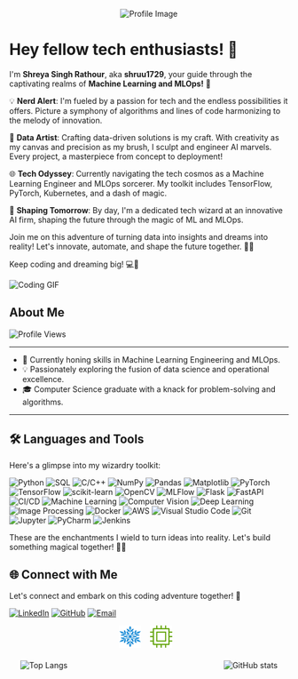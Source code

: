 <p align="center">
  <img src="https://media.giphy.com/media/1GEATImIxEXVR79Dhk/giphy.gif" alt="Profile Image">
</p>

# Hey fellow tech enthusiasts! 👋 
I'm **Shreya Singh Rathour**, aka **shruu1729**, your guide through the captivating realms of **Machine Learning and MLOps!** 🚀

💡 **Nerd Alert**: I'm fueled by a passion for tech and the endless possibilities it offers. Picture a symphony of algorithms and lines of code harmonizing to the melody of innovation.

🎨 **Data Artist**: Crafting data-driven solutions is my craft. With creativity as my canvas and precision as my brush, I sculpt and engineer AI marvels. Every project, a masterpiece from concept to deployment!

🌐 **Tech Odyssey**: Currently navigating the tech cosmos as a Machine Learning Engineer and MLOps sorcerer. My toolkit includes TensorFlow, PyTorch, Kubernetes, and a dash of magic.

🚀 **Shaping Tomorrow**: By day, I'm a dedicated tech wizard at an innovative AI firm, shaping the future through the magic of ML and MLOps.

Join me on this adventure of turning data into insights and dreams into reality! Let's innovate, automate, and shape the future together. 🚀✨

Keep coding and dreaming big! 💻🌟


![Coding GIF](https://imgs.search.brave.com/HAoXTkFPee-nBpS89F2fJvdp_eFDev5hVfnoo_F9caI/rs:fit:860:0:0/g:ce/aHR0cHM6Ly9naXRo/dWIuY29tL21heWFu/a2NoYXVkaGFyeTI2/L0Nvb2wtUmVhZG1l/LWlkZWFzL3Jhdy9t/YXN0ZXIvZGF0YS9s/b2ZpLmdpZg.gif)

## About Me
![Profile Views](https://komarev.com/ghpvc/?username=shruu1729&label=Profile+Views&color=blue)

---

- 🌱 Currently honing skills in Machine Learning Engineering and MLOps.
- 💡 Passionately exploring the fusion of data science and operational excellence.
- 🎓 Computer Science graduate with a knack for problem-solving and algorithms. 

---

## 🛠️ Languages and Tools

Here's a glimpse into my wizardry toolkit:

<p align="left">
  <img src="https://img.shields.io/badge/python%20-%233776AB.svg?&style=for-the-badge&logo=python&logoColor=white" alt="Python">
  <img src="https://img.shields.io/badge/sql%20-%23CC2927.svg?&style=for-the-badge&logo=sql&logoColor=white" alt="SQL">
  <img src="https://img.shields.io/badge/c%2B%2B%20-%2300599C.svg?&style=for-the-badge&logo=c%2B%2B&logoColor=white" alt="C/C++">
  <img src="https://img.shields.io/badge/numpy%20-%23013243.svg?&style=for-the-badge&logo=numpy&logoColor=white" alt="NumPy">
  <img src="https://img.shields.io/badge/pandas%20-%23150458.svg?&style=for-the-badge&logo=pandas&logoColor=white" alt="Pandas">
  <img src="https://img.shields.io/badge/matplotlib%20-%23FF6F00.svg?&style=for-the-badge&logo=matplotlib&logoColor=white" alt="Matplotlib">
  <img src="https://img.shields.io/badge/pytorch%20-%23EE4C2C.svg?&style=for-the-badge&logo=pytorch&logoColor=white" alt="PyTorch">
  <img src="https://img.shields.io/badge/tensorflow%20-%23FF6F00.svg?&style=for-the-badge&logo=tensorflow&logoColor=white" alt="TensorFlow">
  <img src="https://img.shields.io/badge/scikit_learn%20-%23F7931E.svg?&style=for-the-badge&logo=scikit-learn&logoColor=white" alt="scikit-learn">
  <img src="https://img.shields.io/badge/opencv%20-%233776AB.svg?&style=for-the-badge&logo=opencv&logoColor=white" alt="OpenCV">
  <img src="https://img.shields.io/badge/mlflow%20-%230052CC.svg?&style=for-the-badge&logo=mlflow&logoColor=white" alt="MLFlow">
  <img src="https://img.shields.io/badge/flask%20-%23000.svg?&style=for-the-badge&logo=flask&logoColor=white" alt="Flask">
  <img src="https://img.shields.io/badge/fastapi%20-%2300599C.svg?&style=for-the-badge&logo=fastapi&logoColor=white" alt="FastAPI">
  <img src="https://img.shields.io/badge/ci%2Fcd%20-%2343853D.svg?&style=for-the-badge&logo=circleci&logoColor=white" alt="CI/CD">
  <img src="https://img.shields.io/badge/machine_learning%20-%23000000.svg?&style=for-the-badge&logo=machine-learning&logoColor=white" alt="Machine Learning">
  <img src="https://img.shields.io/badge/computer_vision%20-%233776AB.svg?&style=for-the-badge&logo=computer-vision&logoColor=white" alt="Computer Vision">
  <img src="https://img.shields.io/badge/deep_learning%20-%23FF6F00.svg?&style=for-the-badge&logo=deep-learning&logoColor=white" alt="Deep Learning">
  <img src="https://img.shields.io/badge/image_processing%20-%23150458.svg?&style=for-the-badge&logo=image-processing&logoColor=white" alt="Image Processing">
  <img src="https://img.shields.io/badge/docker%20-%232496ED.svg?&style=for-the-badge&logo=docker&logoColor=white" alt="Docker">
  <img src="https://img.shields.io/badge/aws%20-%23232F3E.svg?&style=for-the-badge&logo=amazon-aws&logoColor=white" alt="AWS">
  <img src="https://img.shields.io/badge/visual_studio_code%20-%23007ACC.svg?&style=for-the-badge&logo=visual-studio-code&logoColor=white" alt="Visual Studio Code">
  <img src="https://img.shields.io/badge/git%20-%23F05032.svg?&style=for-the-badge&logo=git&logoColor=white" alt="Git">
  <img src="https://img.shields.io/badge/jupyter%20-%23F37626.svg?&style=for-the-badge&logo=jupyter&logoColor=white" alt="Jupyter">
  <img src="https://img.shields.io/badge/pycharm%20-%23000000.svg?&style=for-the-badge&logo=pycharm&logoColor=white" alt="PyCharm">
  <img src="https://img.shields.io/badge/jenkins%20-%23D24939.svg?&style=for-the-badge&logo=jenkins&logoColor=white" alt="Jenkins">
</p>

These are the enchantments I wield to turn ideas into reality. Let's build something magical together! 🚀🔮

## 🌐 Connect with Me

Let's connect and embark on this coding adventure together! 🚀

[![LinkedIn](https://img.shields.io/badge/LinkedIn-%230A66C2.svg?&style=for-the-badge&logo=linkedin&logoColor=white)](https://www.linkedin.com/in/shreyasinghrathour/)
[![GitHub](https://img.shields.io/badge/GitHub-%23181717.svg?&style=for-the-badge&logo=github&logoColor=white)](https://github.com/shruu1729)
[![Email](https://img.shields.io/badge/Email-%23D14836.svg?&style=for-the-badge&logo=gmail&logoColor=white)](mailto:shreyarathour0914@gmail.com)

<p align="center">
  <a href='https://archiveprogram.github.com/'><img src='https://raw.githubusercontent.com/acervenky/animated-github-badges/master/assets/acbadge.gif' width='40' height='40'></a>&nbsp;&nbsp;&nbsp;
  <a href='https://docs.github.com/en/developers'><img src='https://raw.githubusercontent.com/acervenky/animated-github-badges/master/assets/devbadge.gif' width='40' height='40'></a>&nbsp;&nbsp;&nbsp;
</p>

<p align="center" style="margin-top: 20px;">
  <div style="display: flex; justify-content: space-between; margin: 0 20px;">
    <img src="https://github-readme-stats.vercel.app/api/top-langs/?username=shruu1729" alt="Top Langs" style="margin-right: 20px;">
    <img src="https://github-readme-stats.vercel.app/api?username=shruu1729&show_icons=true" alt="GitHub stats" style="margin-left: 20px;">
  </div>
</p>





 

